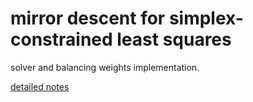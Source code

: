 # mirror descent for simplex-constrained least squares

solver and balancing weights implementation. 

[detailed notes](https://www.pokutta.com/blog/research/2019/02/27/cheatsheet-nonsmooth.html) 
